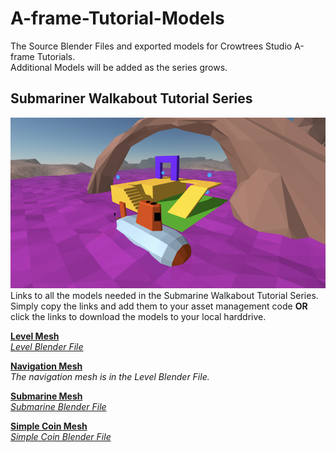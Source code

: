 # A-frame-Tutorial-Models
 The Source Blender Files and exported models for Crowtrees Studio A-frame Tutorials.  
 Additional Models will be added as the series grows.  

## Submariner Walkabout Tutorial Series  
![Screenshot of finished Submariner Walkabout Level](https://github.com/CrowtreesStudio/A-frame-Tutorial-Models/blob/main/assets/image%20for%20github.png)  
Links to all the models needed in the Submarine Walkabout Tutorial Series. Simply copy the links and add them to your asset management code **OR** click the links to download the models to your local harddrive.  
  
**[Level Mesh](https://cdn.jsdelivr.net/gh/CrowtreesStudio/A-frame-Tutorial-Models@main/Submariner%20Walkabout%20GLTF%20Models/Level.glb)**  
*[Level Blender File](https://cdn.jsdelivr.net/gh/CrowtreesStudio/A-frame-Tutorial-Models@main/Submariner%20Walkabout%20GLTF%20Models/Level.glb)*  
  
**[Navigation Mesh](https://cdn.jsdelivr.net/gh/CrowtreesStudio/A-frame-Tutorial-Models@main/Submariner%20Walkabout%20GLTF%20Models/Navmesh.glb)**  
*The navigation mesh is in the Level Blender File.* 
  
**[Submarine Mesh](https://cdn.jsdelivr.net/gh/CrowtreesStudio/A-frame-Tutorial-Models@main/Submariner%20Walkabout%20GLTF%20Models/submarine.glb)**  
*[Submarine Blender File](https://cdn.jsdelivr.net/gh/CrowtreesStudio/A-frame-Tutorial-Models@main/Submariner%20Walkabout%20GLTF%20Models/submarine.blend)*  
    
**[Simple Coin Mesh](https://cdn.jsdelivr.net/gh/CrowtreesStudio/A-frame-Tutorial-Models@main/Submariner%20Walkabout%20GLTF%20Models/Simple_Coin.glb)**  
*[Simple Coin Blender File](https://cdn.jsdelivr.net/gh/CrowtreesStudio/A-frame-Tutorial-Models@main/Submariner%20Walkabout%20GLTF%20Models/Simple_Coin.blend)*  
  
